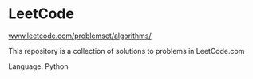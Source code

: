 # LeetCode
www.leetcode.com/problemset/algorithms/

This repository is a collection of solutions to problems in LeetCode.com

Language: Python
